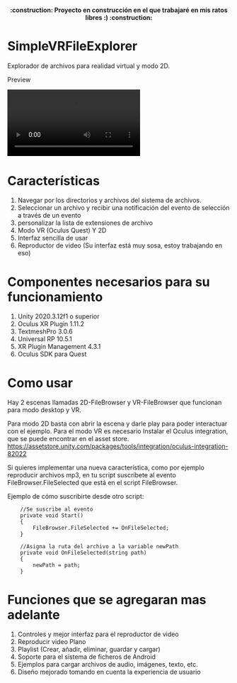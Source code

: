 <h4 align="center">
:construction: Proyecto en construcción en el que trabajaré en mis ratos libres :) :construction:
</h4>

# SimpleVRFileExplorer

Explorador de archivos para realidad virtual y modo 2D.

Preview

![Explorador de archivos modo VR](https://raw.githubusercontent.com/NocSchecter/UnityFileBrowser/develop/screens/Preview.mp4)

# Características

1. Navegar por los directorios y archivos del sistema de archivos.
2. Seleccionar un archivo y recibir una notificación del evento de selección a través de un evento
3. personalizar la lista de extensiones de archivo
4. Modo VR (Oculus Quest) Y 2D
5. Interfaz sencilla de usar
6. Reproductor de video (Su interfaz está muy sosa, estoy trabajando en eso)

# Componentes necesarios para su funcionamiento

1. Unity 2020.3.12f1 o superior
2. Oculus XR Plugin 1.11.2
3. TextmeshPro 3.0.6
4. Universal RP 10.5.1
5. XR Plugin Management 4.3.1
6. Oculus SDK para Quest

# Como usar

Hay 2 escenas llamadas 2D-FileBrowser y VR-FileBrowser que funcionan para modo desktop y VR.

Para modo 2D basta con abrir la escena y darle play para poder interactuar con el ejemplo.
Para el modo VR es necesario Instalar el Oculus integration, que se puede encontrar en el asset store. https://assetstore.unity.com/packages/tools/integration/oculus-integration-82022

Si quieres implementar una nueva característica, como por ejemplo reproducir archivos mp3, en tu script suscríbete al evento FileBrowser.FileSelected que está en el script FileBrowser.

Ejemplo de cómo suscribirte desde otro script:

```
    //Se suscribe al evento
    private void Start()
    {
        FileBrowser.FileSelected += OnFileSelected;
    }
    
    //Asigna la ruta del archivo a la variable newPath
    private void OnFileSelected(string path)
    {
        newPath = path;
    }
```

# Funciones que se agregaran mas adelante

1. Controles y mejor interfaz para el reproductor de video
2. Reproducir video Plano
3. Playlist (Crear, añadir, eliminar, guardar y cargar)
4. Soporte para el sistema de ficheros de Android
5. Ejemplos para cargar archivos de audio, imágenes, texto, etc.
6. Diseño mejorado tomando en cuenta la experiencia de usuario

